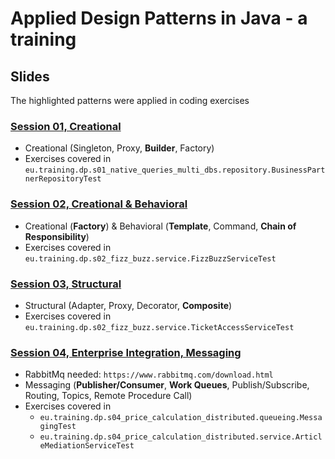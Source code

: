 # Applied Design Patterns in Java - a training

## Slides
The highlighted patterns were applied in coding exercises

### [Session 01, Creational](https://docs.google.com/presentation/d/1w5dAwnYFEj0Cfp4d2XDtjs9FbEH57BQMlJQtd55Z-6Q/)
* Creational (Singleton, Proxy, **Builder**, Factory)
* Exercises covered in `eu.training.dp.s01_native_queries_multi_dbs.repository.BusinessPartnerRepositoryTest`

### [Session 02, Creational & Behavioral](https://docs.google.com/presentation/d/1qkUy7NgRXEpc1gLT1DpZLU5B2VE4G7JFWFGASfN78U8/) 
* Creational (**Factory**) & Behavioral (**Template**, Command, **Chain of Responsibility**) 
* Exercises covered in `eu.training.dp.s02_fizz_buzz.service.FizzBuzzServiceTest`

### [Session 03, Structural](https://docs.google.com/presentation/d/1L0NH6MUp_SsVl3Lts7fdkUrQFQke8D2Uv2nMXvq0mys/)
* Structural (Adapter, Proxy, Decorator, **Composite**)
* Exercises covered in `eu.training.dp.s02_fizz_buzz.service.TicketAccessServiceTest`

### [Session 04, Enterprise Integration, Messaging]( https://docs.google.com/presentation/d/14moDi3ivXWOhlBB1QOatqw5EFgEKPUF-w2BHcxmtrU8/ )
* RabbitMq needed: `https://www.rabbitmq.com/download.html`
* Messaging (**Publisher/Consumer**, **Work Queues**, Publish/Subscribe, Routing, Topics, Remote Procedure Call)
* Exercises covered in 
  * `eu.training.dp.s04_price_calculation_distributed.queueing.MessagingTest`
  * `eu.training.dp.s04_price_calculation_distributed.service.ArticleMediationServiceTest`
